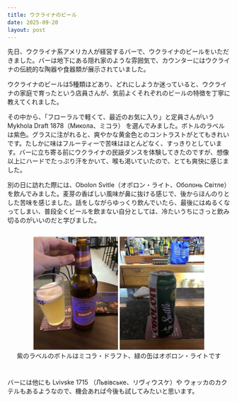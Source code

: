 ```yaml
---
title: ウクライナのビール
date: 2025-09-20
layout: post
---
```


先日、ウクライナ系アメリカ人が経営するバーで、ウクライナのビールをいただきました。バーは地下にある隠れ家のような雰囲気で、カウンターにはウクライナの伝統的な陶器や食器類が展示されていました。

ウクライナのビールは5種類ほどあり、どれにしようか迷っていると、ウクライナの家庭で育ったという店員さんが、気前よくそれぞれのビールの特徴を丁寧に教えてくれました。

その中から、「フローラルで軽くて、最近のお気に入り」と定員さんがいう Mykhola Draft 1878（Микола、ミコラ） を選んでみました。ボトルのラベルは紫色。グラスに注がれると、爽やかな黄金色とのコントラストがとてもきれいです。たしかに味はフルーティーで苦味はほとんどなく、すっきりとしています。バーに立ち寄る前にウクライナの民謡ダンスを体験してきたのですが、想像以上にハードでたっぷり汗をかいて、喉も渇いていたので、とても爽快に感じました。

別の日に訪れた際には、Obolon Svitle（オボロン・ライト、Оболонь Світле）を飲んでみました。麦芽の香ばしい風味が鼻に抜ける感じで、後からほんのりとした苦味を感じました。話をしながらゆっくり飲んでいたら、最後にはぬるくなってしまい、普段全くビールを飲まない自分としては、冷たいうちにさっと飲み切るのがいいのだと学びました。


<p style="display: flex; gap: 10px;">

<div style="text-align: center;">
  <img src="/images/beer-mykhola.jpg" alt="紫色のラベルが印象的なミコラビールのボトルの横に、黄金色のビールが注がれたグラスが並ぶ。" style="max-width: 38%; height: auto;" />
  <img src="/images/beer-obolon.jpg" alt="オボロン・ライトの緑色の缶。背後のバーカウンターには、リキュールなどさまざまな種類のお酒がずらりと並んでいる。" style="max-width: 38%; height: auto;" />
  <figcaption>紫のラベルのボトルはミコラ・ドラフト、緑の缶はオボロン・ライトです</figcaption>
</div>



<div style="margin-top: 40px;"></div>

バーには他にも Lvivske 1715 （Львівське、リヴィウスケ）や ウォッカのカクテルもあるようなので、機会あれば今後も試してみたいと思います。